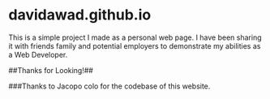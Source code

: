 davidawad.github.io
===================

This is a simple project I made as a personal web page. I have been sharing it with friends family and potential employers to demonstrate my abilities as a Web Developer.

##Thanks for Looking!##

###Thanks to Jacopo colo for the codebase of this website. 
